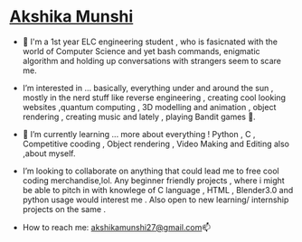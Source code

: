 # [Akshika Munshi](https://github.com/Akshika-Munshi)
- 👋 I'm a 1st year ELC engineering student , who is fasicnated with the world of Computer Science and yet bash commands, enigmatic algorithm and holding up conversations with strangers seem to scare me. 
 
- I’m interested in ... basically, everything under and around the sun  , mostly in the nerd stuff like reverse engineering , creating cool looking websites ,quantum computing , 3D modelling and animation , object rendering , creating music and lately , playing Bandit games 👀.

- 🌱 I’m currently learning ... more about everything ! Python , C , Competitive cooding , Object rendering , Video Making and Editing  also ,about myself.

-  I’m looking to collaborate on anything that could lead me to free cool coding merchandise,lol. Any beginner friendly projects , where i might be able to pitch in with knowlege of C language , HTML , Blender3.0 and python usage would interest me . Also open to new learning/ internship projects on the same . 


-  How to reach me: akshikamunshi27@gmail.com📫

<!---
Akshika-Munshi/Akshika-Munshi is a ✨ special ✨ repository because its `README.md` (this file) appears on your GitHub profile.
You can click the Preview link to take a look at your changes.
--->

